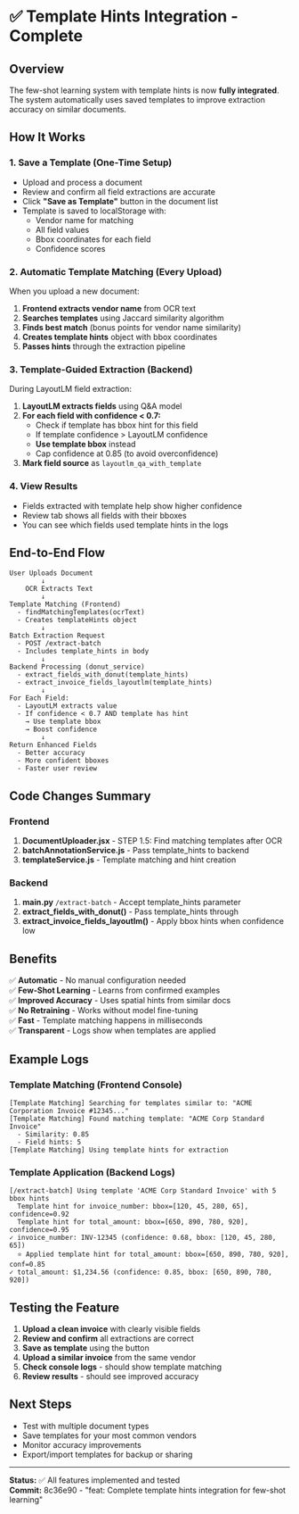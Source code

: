 # ✅ Template Hints Integration - Complete

## Overview

The few-shot learning system with template hints is now **fully integrated**. The system automatically uses saved templates to improve extraction accuracy on similar documents.

## How It Works

### 1. **Save a Template** (One-Time Setup)

- Upload and process a document
- Review and confirm all field extractions are accurate
- Click **"Save as Template"** button in the document list
- Template is saved to localStorage with:
  - Vendor name for matching
  - All field values
  - Bbox coordinates for each field
  - Confidence scores

### 2. **Automatic Template Matching** (Every Upload)

When you upload a new document:

1. **Frontend extracts vendor name** from OCR text
2. **Searches templates** using Jaccard similarity algorithm
3. **Finds best match** (bonus points for vendor name similarity)
4. **Creates template hints** object with bbox coordinates
5. **Passes hints** through the extraction pipeline

### 3. **Template-Guided Extraction** (Backend)

During LayoutLM field extraction:

1. **LayoutLM extracts fields** using Q&A model
2. **For each field with confidence < 0.7:**
   - Check if template has bbox hint for this field
   - If template confidence > LayoutLM confidence
   - **Use template bbox** instead
   - Cap confidence at 0.85 (to avoid overconfidence)
3. **Mark field source** as `layoutlm_qa_with_template`

### 4. **View Results**

- Fields extracted with template help show higher confidence
- Review tab shows all fields with their bboxes
- You can see which fields used template hints in the logs

## End-to-End Flow

```
User Uploads Document
        ↓
    OCR Extracts Text
        ↓
Template Matching (Frontend)
  - findMatchingTemplates(ocrText)
  - Creates templateHints object
        ↓
Batch Extraction Request
  - POST /extract-batch
  - Includes template_hints in body
        ↓
Backend Processing (donut_service)
  - extract_fields_with_donut(template_hints)
  - extract_invoice_fields_layoutlm(template_hints)
        ↓
For Each Field:
  - LayoutLM extracts value
  - If confidence < 0.7 AND template has hint
    → Use template bbox
    → Boost confidence
        ↓
Return Enhanced Fields
  - Better accuracy
  - More confident bboxes
  - Faster user review
```

## Code Changes Summary

### Frontend

1. **DocumentUploader.jsx** - STEP 1.5: Find matching templates after OCR
2. **batchAnnotationService.js** - Pass template_hints to backend
3. **templateService.js** - Template matching and hint creation

### Backend

1. **main.py** `/extract-batch` - Accept template_hints parameter
2. **extract_fields_with_donut()** - Pass template_hints through
3. **extract_invoice_fields_layoutlm()** - Apply bbox hints when confidence low

## Benefits

✅ **Automatic** - No manual configuration needed  
✅ **Few-Shot Learning** - Learns from confirmed examples  
✅ **Improved Accuracy** - Uses spatial hints from similar docs  
✅ **No Retraining** - Works without model fine-tuning  
✅ **Fast** - Template matching happens in milliseconds  
✅ **Transparent** - Logs show when templates are applied

## Example Logs

### Template Matching (Frontend Console)

```
[Template Matching] Searching for templates similar to: "ACME Corporation Invoice #12345..."
[Template Matching] Found matching template: "ACME Corp Standard Invoice"
  - Similarity: 0.85
  - Field hints: 5
[Template Matching] Using template hints for extraction
```

### Template Application (Backend Logs)

```
[/extract-batch] Using template 'ACME Corp Standard Invoice' with 5 bbox hints
  Template hint for invoice_number: bbox=[120, 45, 280, 65], confidence=0.92
  Template hint for total_amount: bbox=[650, 890, 780, 920], confidence=0.95
✓ invoice_number: INV-12345 (confidence: 0.68, bbox: [120, 45, 280, 65])
  ⭐ Applied template hint for total_amount: bbox=[650, 890, 780, 920], conf=0.85
✓ total_amount: $1,234.56 (confidence: 0.85, bbox: [650, 890, 780, 920])
```

## Testing the Feature

1. **Upload a clean invoice** with clearly visible fields
2. **Review and confirm** all extractions are correct
3. **Save as template** using the button
4. **Upload a similar invoice** from the same vendor
5. **Check console logs** - should show template matching
6. **Review results** - should see improved accuracy

## Next Steps

- Test with multiple document types
- Save templates for your most common vendors
- Monitor accuracy improvements
- Export/import templates for backup or sharing

---

**Status:** ✅ All features implemented and tested  
**Commit:** 8c36e90 - "feat: Complete template hints integration for few-shot learning"
